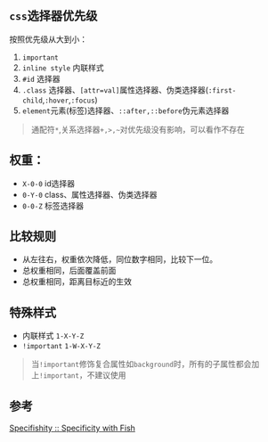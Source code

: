 ## `css`选择器优先级
按照优先级从大到小：

1. `important`
2. `inline style` 内联样式
3. `#id` 选择器
4. `.class` 选择器、`[attr=val]`属性选择器、伪类选择器(`:first-child`,`:hover`,`:focus`)
5. `element`元素(标签)选择器、`::after,::before`伪元素选择器

> 通配符`*`,关系选择器`+,>,~`对优先级没有影响，可以看作不存在

## 权重：
* `X-0-0` id选择器
* `0-Y-0` class、属性选择器、伪类选择器
* `0-0-Z` 标签选择器

## 比较规则
* 从左往右，权重依次降低，同位数字相同，比较下一位。
* 总权重相同，后面覆盖前面
* 总权重相同，距离目标近的生效

## 特殊样式
* 内联样式 `1-X-Y-Z`
* `!important` `1-W-X-Y-Z`

> 当`!important`修饰复合属性如`background`时，所有的子属性都会加上`!important`，不建议使用

## 参考
[Specifishity :: Specificity with Fish](https://specifishity.com/)
